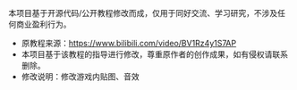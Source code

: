本项目基于开源代码/公开教程修改而成，仅用于同好交流、学习研究，不涉及任何商业盈利行为。

   - 原教程来源：https://www.bilibili.com/video/BV1Rz4y1S7AP
   - 本项目基于该教程的指导进行修改，尊重原作者的创作成果，如有侵权请联系删除。
   - 修改说明：修改游戏内贴图、音效
